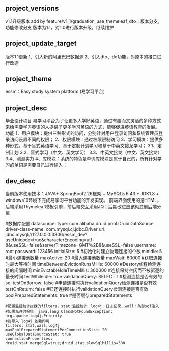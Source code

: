 ## project_versions
v1.1升级版本
add by feature/v1_1/graduation_use_themeleaf_dto：版本分支，功能修改分支
版本为1.1，对1.0进行版本升级，继续维护

## project_update_target
版本1.1更新
1、引入新的阿里巴巴数据源
2、引入dto、do功能，对原本的接口进行改造

## project_theme
essm：Easy study system platform (易学习平台)

## project_desc
毕业设计项目
易学习平台为了让更多人学好英语，通过有趣而又灵活的多种方式来给需要学习英语的人提供了更多学习英语的方式，能够促进英语教育的发展。
功能
1、用户模块：提供三种形式的访问，分别针对用户登录访问和系统管理员登录访问设置不同的权限；
2、权限模块：通过权限限制访问
3、学习模块：提供多种形式，基于盲式英语学习、基于定制计划学习和基于中英文接龙学习；
    3.1、定制计划
    3.2、盲式学习（中文、英文学习）
    3.3、中英文接龙（中文、英文接龙）
    3.4、测测实力
4、库模块：系统的特色是单词库模块是属于自己的，所有针对学习的单词是需要自己进行输入；

## dev_desc
当前版本使用技术：JAVA+ SpringBoot2.26框架 + MySQL5.6.43 + JDK1.8 + windows10环境下完成易学习平台功能的开发实现。
前端界面使用的是HTML，后端采用Thymeleaf模板引擎，前后端交互采用JQ；后期改进应该彻底前后端分离

  #数据库配置
  datasource:
    type: com.alibaba.druid.pool.DruidDataSource
    driver-class-name: com.mysql.cj.jdbc.Driver
    url: jdbc:mysql://127.0.0.0:3306/essm_dev?useUnicode=true&characterEncoding=utf-8&useSSL=false&serverTimezone=GMT%2B8&useSSL=false
    username: root
    password: 123456
    initialSize: 5   #初始化时建立物理连接的个数
    minIdle: 5    #最小连接池数量
    maxActive: 20   #最大连接池数量
    maxWait: 60000    #获取连接时最大等待时间
    timeBetweenEvictionRunsMillis: 60000    #Destory线程检测连接的间隔时间
    minEvictableIdleTimeMillis: 300000    #连接保持空闲而不被驱逐的最长时间
    testWhileIdle: true
    validationQuery: SELECT 1    #检测连接是否有效的sql
    testOnBorrow: false   #申请连接时执行validationQuery检测连接是否有效
    testOnReturn: false    #归还连接时执行validationQuery检测连接是否有效
    poolPreparedStatements: true   #是否缓存preparedStatements

    #配置监控统计拦截的filters，stat:监控统计、log4j：日志记录、wall：防御sql注入
    #如果允许时报错  java.lang.ClassNotFoundException: org.apache.log4j.Priority
    #则导入 log4j 依赖即可
    filters: stat,wall,log4j
    maxPoolPreparedStatementPerConnectionSize: 20
    useGlobalDataSourceStat: true
    connectionProperties: druid.stat.mergeSql=true;druid.stat.slowSqlMillis=500